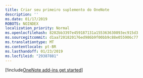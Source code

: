 ```yaml
---
title: Criar seu primeiro suplemento do OneNote
description: ''
ms.date: 01/17/2019
ROBOTS: NOINDEX
localization_priority: Normal
ms.openlocfilehash: 8202bb3397e459187131a155363630893ec915d3
ms.sourcegitcommit: d1aa7201820176ed986b9f00bb9c88e055906c77
ms.translationtype: MT
ms.contentlocale: pt-BR
ms.lasthandoff: 01/23/2019
ms.locfileid: "29387881"
---
```

[!include[OneNote add-ins get started](../includes/file-get-started-onenote.md)]
